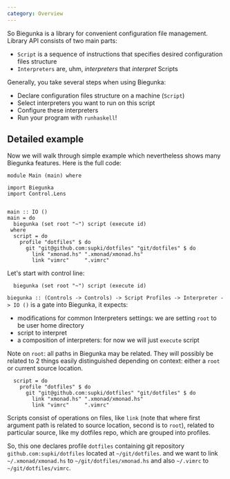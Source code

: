 ```yaml
---
category: Overview
---
```


So Biegunka is a library for convenient configuration file management.  
Library API consists of two main parts:

 * `Script` is a sequence of instructions that specifies desired configuration files structure
 * `Interpreters` are, uhm, *interpreters* that *interpret* Scripts

Generally, you take several steps when using Biegunka:

 * Declare configuration files structure on a machine (`Script`)
 * Select interpreters you want to run on this script
 * Configure these interpreters
 * Run your program with `runhaskell`!

## Detailed example

Now we will walk through simple example which nevertheless shows many Biegunka features. Here is the full code:

``` {.haskell .numberLines startFrom="1"}
module Main (main) where

import Biegunka
import Control.Lens


main :: IO ()
main = do
  biegunka (set root "~") script (execute id)
 where
  script = do
    profile "dotfiles" $ do
      git "git@github.com:supki/dotfiles" "git/dotfiles" $ do
        link "xmonad.hs" ".xmonad/xmonad.hs"
        link "vimrc"     ".vimrc"
```

Let's start with control line:

``` {.haskell .numberLines startFrom="9"}
  biegunka (set root "~") script (execute id)
```

`biegunka :: (Controls -> Controls) -> Script Profiles -> Interpreter -> IO ()` is a gate into Biegunka, it expects:

 * modifications for common Interpreters settings: we are setting `root` to be user home directory
 * script to interpret
 * a composition of interpreters: for now we will just `execute` script

Note on `root`: all paths in Biegunka may be related. They will possibly be related to 2 things easily distinguished depending on context: either a `root` or current source location.



``` {.haskell .numberLines startFrom="11"}
  script = do
    profile "dotfiles" $ do
      git "git@github.com:supki/dotfiles" "git/dotfiles" $ do
        link "xmonad.hs" ".xmonad/xmonad.hs"
        link "vimrc"     ".vimrc"
```

Scripts consist of operations on files, like `link` (note that where first argument path is related to source location, second is to `root`), related to particular source, like my dotfiles repo, which are grouped into profiles.

So, this one declares profile `dotfiles` containing git repository `github.com:supki/dotfiles` located at `~/git/dotfiles`. and we want to link `~/.xmonad/xmonad.hs` to `~/git/dotfiles/xmonad.hs` and also `~/.vimrc` to `~/git/dotfiles/vimrc`.
